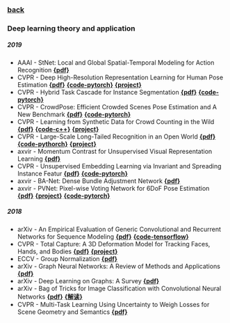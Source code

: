 ### [back](README.md)

### Deep learning theory and application
##### 2019
- AAAI - StNet: Local and Global Spatial-Temporal Modeling for Action Recognition [**{pdf}**](http://mcg.nju.edu.cn/publication/2019/aaai2019_wlm.pdf)
- CVPR - Deep High-Resolution Representation Learning for Human Pose Estimation [**{pdf}**](http://cn.arxiv.org/pdf/1902.09212.pdf) [**{code-pytorch}**](https://github.com/leoxiaobin/deep-high-resolution-net.pytorch) [**{project}**](https://jingdongwang2017.github.io/Projects/HRNet/PoseEstimation.html)
- CVPR - Hybrid Task Cascade for Instance Segmentation [**{pdf}**](https://arxiv.org/pdf/1901.07518.pdf) [**{code-pytorch}**](https://github.com/open-mmlab/mmdetection)
- CVPR - CrowdPose: Efficient Crowded Scenes Pose Estimation and A New Benchmark  [**{pdf}**](https://arxiv.org/pdf/1811.10092.pdf) [**{code-pytorch}**](https://github.com/MVIG-SJTU/AlphaPose)
- CVPR - Learning from Synthetic Data for Crowd Counting in the Wild [**{pdf}**](https://arxiv.org/pdf/1903.03303.pdf) [**{code-c++}**](https://github.com/gjy3035/GCC-CL) [**{project}**](https://gjy3035.github.io/GCC-CL/)
- CVPR - Large-Scale Long-Tailed Recognition in an Open World [**{pdf}**](https://arxiv.org/pdf/1904.05160.pdf) [**{code-pythorch}**](https://github.com/zhmiao/OpenLongTailRecognition-OLTR) [**{project}**](https://liuziwei7.github.io/projects/LongTail.html)
- axvir - Momentum Contrast for Unsupervised Visual Representation Learning [**{pdf}**](https://arxiv.org/pdf/1911.05722.pdf)
- CVPR -  Unsupervised Embedding Learning via Invariant and Spreading Instance Featur [**{pdf}**](https://arxiv.org/pdf/1904.03436.pdf) [**{code-pytorch}**](https://github.com/mangye16/Unsupervised_Embedding_Learning)
- axvir - BA-Net: Dense Bundle Adjustment Network [**{pdf}**](https://arxiv.org/abs/1806.04807)
- axvir - PVNet: Pixel-wise Voting Network for 6DoF Pose Estimation [**{pdf}**](https://arxiv.org/pdf/1812.11788.pdf) [**{project}**](https://zju3dv.github.io/pvnet/) [**{code-pytorch}**](https://github.com/zju3dv/pvnet)


##### 2018
- arXiv - An Empirical Evaluation of Generic Convolutional and Recurrent Networks for Sequence Modeling [**{pdf}**](https://arxiv.org/pdf/1803.01271.pdf) [**{code-tensorflow}**](https://github.com/locuslab/TCN)
- CVPR - Total Capture: A 3D Deformation Model for Tracking Faces, Hands, and Bodies [**{pdf}**](http://openaccess.thecvf.com/content_cvpr_2018/papers/Joo_Total_Capture_A_CVPR_2018_paper.pdf)  [**{project}**](http://www.cs.cmu.edu/~hanbyulj/totalcapture/)
- ECCV - Group Normalization [**{pdf}**](https://arxiv.org/abs/1803.08494)
- arXiv - Graph Neural Networks: A Review of Methods and Applications [**{pdf}**](https://arxiv.org/pdf/1812.08434.pdf)
- arXiv - Deep Learning on Graphs: A Survey [**{pdf}**](https://arxiv.org/pdf/1812.04202v1.pdf)
- arXiv - Bag of Tricks for Image Classification with Convolutional Neural Networks [**{pdf}**](https://arxiv.org/abs/1812.01187) [**{解读}**](https://zhuanlan.zhihu.com/p/51870052)
- CVPR - Multi-Task Learning Using Uncertainty to Weigh Losses for Scene Geometry and Semantics [**{pdf}**](http://mi.eng.cam.ac.uk/~cipolla/archive/Publications/inproceedings/2017-arXiv-multi-task-learning.pdf)

